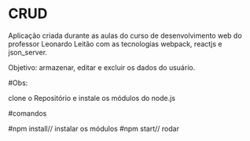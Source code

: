 # CRUD

Aplicação criada durante as aulas do curso de desenvolvimento web do professor Leonardo Leitão com as tecnologias webpack, reactjs e json_server.

Objetivo: armazenar, editar e excluir os dados do usuário.

#Obs:

clone o Repositório e instale os módulos do node.js 

#comandos

#npm install// instalar os módulos
#npm start// rodar 
